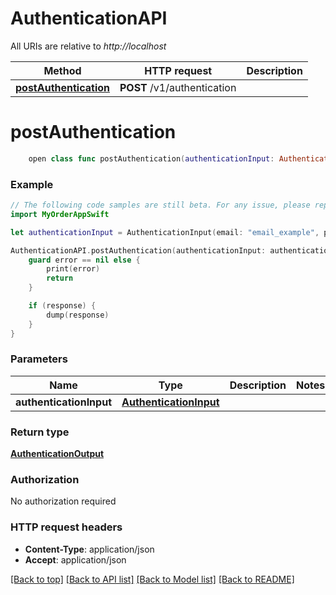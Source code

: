 # AuthenticationAPI

All URIs are relative to *http://localhost*

Method | HTTP request | Description
------------- | ------------- | -------------
[**postAuthentication**](AuthenticationAPI.md#postauthentication) | **POST** /v1/authentication | 


# **postAuthentication**
```swift
    open class func postAuthentication(authenticationInput: AuthenticationInput, completion: @escaping (_ data: AuthenticationOutput?, _ error: Error?) -> Void)
```



### Example 
```swift
// The following code samples are still beta. For any issue, please report via http://github.com/OpenAPITools/openapi-generator/issues/new
import MyOrderAppSwift

let authenticationInput = AuthenticationInput(email: "email_example", password: "password_example", merchantId: "merchantId_example") // AuthenticationInput | 

AuthenticationAPI.postAuthentication(authenticationInput: authenticationInput) { (response, error) in
    guard error == nil else {
        print(error)
        return
    }

    if (response) {
        dump(response)
    }
}
```

### Parameters

Name | Type | Description  | Notes
------------- | ------------- | ------------- | -------------
 **authenticationInput** | [**AuthenticationInput**](AuthenticationInput.md) |  | 

### Return type

[**AuthenticationOutput**](AuthenticationOutput.md)

### Authorization

No authorization required

### HTTP request headers

 - **Content-Type**: application/json
 - **Accept**: application/json

[[Back to top]](#) [[Back to API list]](../README.md#documentation-for-api-endpoints) [[Back to Model list]](../README.md#documentation-for-models) [[Back to README]](../README.md)

